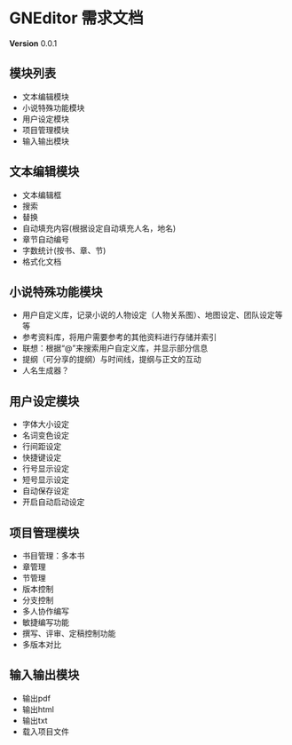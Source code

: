 # GNEditor 需求文档

<b>Version</b> 0.0.1

## 模块列表
+ 文本编辑模块
+ 小说特殊功能模块
+ 用户设定模块
+ 项目管理模块
+ 输入输出模块

## 文本编辑模块
+ 文本编辑框
+ 搜索
+ 替换
+ 自动填充内容(根据设定自动填充人名，地名)
+ 章节自动编号
+ 字数统计(按书、章、节)
+ 格式化文档

## 小说特殊功能模块
+ 用户自定义库，记录小说的人物设定（人物关系图）、地图设定、团队设定等等
+ 参考资料库，将用户需要参考的其他资料进行存储并索引
+ 联想：根据“@”来搜索用户自定义库，并显示部分信息
+ 提纲（可分享的提纲）与时间线，提纲与正文的互动
+ 人名生成器？

## 用户设定模块
+ 字体大小设定
+ 名词变色设定
+ 行间距设定
+ 快捷键设定
+ 行号显示设定
+ 短号显示设定
+ 自动保存设定
+ 开启自动启动设定

## 项目管理模块
+ 书目管理：多本书
+ 章管理
+ 节管理
+ 版本控制
+ 分支控制
+ 多人协作编写
+ 敏捷编写功能
+ 撰写、评审、定稿控制功能
+ 多版本对比

## 输入输出模块
+ 输出pdf
+ 输出html
+ 输出txt
+ 载入项目文件
